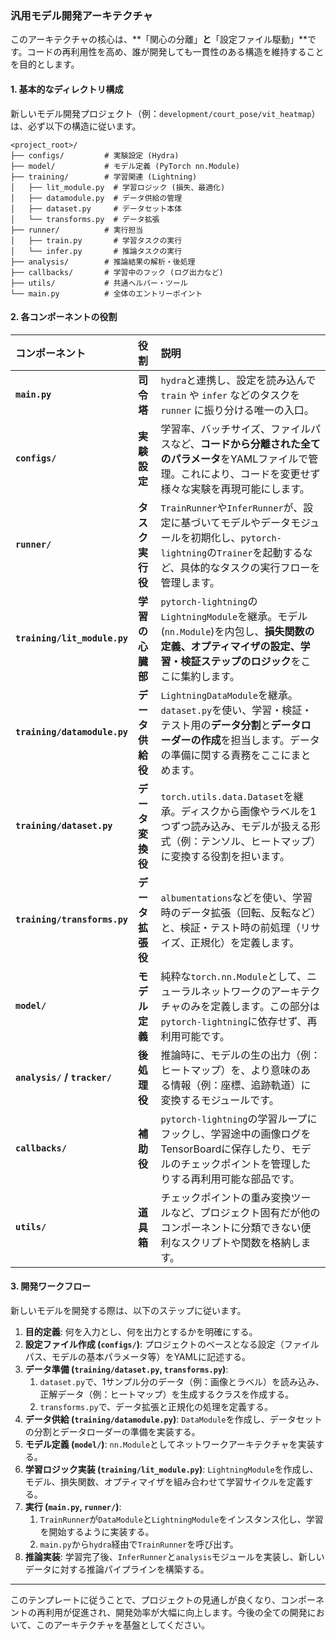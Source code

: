 ### 汎用モデル開発アーキテクチャ

このアーキテクチャの核心は、**「関心の分離」**と**「設定ファイル駆動」**です。コードの再利用性を高め、誰が開発しても一貫性のある構造を維持することを目的とします。

#### 1. 基本的なディレクトリ構成

新しいモデル開発プロジェクト（例：`development/court_pose/vit_heatmap`）は、必ず以下の構造に従います。

```
<project_root>/
├── configs/         # 実験設定 (Hydra)
├── model/           # モデル定義 (PyTorch nn.Module)
├── training/        # 学習関連 (Lightning)
│   ├── lit_module.py  # 学習ロジック (損失、最適化)
│   ├── datamodule.py  # データ供給の管理
│   ├── dataset.py     # データセット本体
│   └── transforms.py  # データ拡張
├── runner/          # 実行担当
│   ├── train.py       # 学習タスクの実行
│   └── infer.py       # 推論タスクの実行
├── analysis/        # 推論結果の解析・後処理
├── callbacks/       # 学習中のフック (ログ出力など)
├── utils/           # 共通ヘルパー・ツール
└── main.py          # 全体のエントリーポイント
```

#### 2. 各コンポーネントの役割

| コンポーネント               | 役割             | 説明                                                                                                                                                                      |
| :--------------------------- | :--------------- | :------------------------------------------------------------------------------------------------------------------------------------------------------------------------ |
| **`main.py`**                | **司令塔**       | `hydra`と連携し、設定を読み込んで `train` や `infer` などのタスクを `runner` に振り分ける唯一の入口。                                                                     |
| **`configs/`**               | **実験設定**     | 学習率、バッチサイズ、ファイルパスなど、**コードから分離された全てのパラメータ**をYAMLファイルで管理。これにより、コードを変更せず様々な実験を再現可能にします。          |
| **`runner/`**                | **タスク実行役** | `TrainRunner`や`InferRunner`が、設定に基づいてモデルやデータモジュールを初期化し、`pytorch-lightning`の`Trainer`を起動するなど、具体的なタスクの実行フローを管理します。  |
| **`training/lit_module.py`** | **学習の心臓部** | `pytorch-lightning`の`LightningModule`を継承。モデル(`nn.Module`)を内包し、**損失関数の定義、オプティマイザの設定、学習・検証ステップのロジック**をここに集約します。     |
| **`training/datamodule.py`** | **データ供給役** | `LightningDataModule`を継承。`dataset.py`を使い、学習・検証・テスト用の**データ分割**と**データローダーの作成**を担当します。データの準備に関する責務をここにまとめます。 |
| **`training/dataset.py`**    | **データ変換役** | `torch.utils.data.Dataset`を継承。ディスクから画像やラベルを1つずつ読み込み、モデルが扱える形式（例：テンソル、ヒートマップ）に変換する役割を担います。                   |
| **`training/transforms.py`** | **データ拡張役** | `albumentations`などを使い、学習時のデータ拡張（回転、反転など）と、検証・テスト時の前処理（リサイズ、正規化）を定義します。                                              |
| **`model/`**                 | **モデル定義**   | 純粋な`torch.nn.Module`として、ニューラルネットワークのアーキテクチャのみを定義します。この部分は`pytorch-lightning`に依存せず、再利用可能です。                          |
| **`analysis/` / `tracker/`** | **後処理役**     | 推論時に、モデルの生の出力（例：ヒートマップ）を、より意味のある情報（例：座標、追跡軌道）に変換するモジュールです。                                                      |
| **`callbacks/`**             | **補助役**       | `pytorch-lightning`の学習ループにフックし、学習途中の画像ログをTensorBoardに保存したり、モデルのチェックポイントを管理したりする再利用可能な部品です。                    |
| **`utils/`**                 | **道具箱**       | チェックポイントの重み変換ツールなど、プロジェクト固有だが他のコンポーネントに分類できない便利なスクリプトや関数を格納します。                                            |

#### 3. 開発ワークフロー

新しいモデルを開発する際は、以下のステップに従います。

1.  **目的定義**: 何を入力とし、何を出力とするかを明確にする。
2.  **設定ファイル作成 (`configs/`)**: プロジェクトのベースとなる設定（ファイルパス、モデルの基本パラメータ等）をYAMLに記述する。
3.  **データ準備 (`training/dataset.py`, `transforms.py`)**:
    1.  `dataset.py`で、1サンプル分のデータ（例：画像とラベル）を読み込み、正解データ（例：ヒートマップ）を生成するクラスを作成する。
    2.  `transforms.py`で、データ拡張と正規化の処理を定義する。
4.  **データ供給 (`training/datamodule.py`)**: `DataModule`を作成し、データセットの分割とデータローダーの準備を実装する。
5.  **モデル定義 (`model/`)**: `nn.Module`としてネットワークアーキテクチャを実装する。
6.  **学習ロジック実装 (`training/lit_module.py`)**: `LightningModule`を作成し、モデル、損失関数、オプティマイザを組み合わせて学習サイクルを定義する。
7.  **実行 (`main.py`, `runner/`)**:
    1.  `TrainRunner`が`DataModule`と`LightningModule`をインスタンス化し、学習を開始するように実装する。
    2.  `main.py`から`hydra`経由で`TrainRunner`を呼び出す。
8.  **推論実装**: 学習完了後、`InferRunner`と`analysis`モジュールを実装し、新しいデータに対する推論パイプラインを構築する。

---

このテンプレートに従うことで、プロジェクトの見通しが良くなり、コンポーネントの再利用が促進され、開発効率が大幅に向上します。今後の全ての開発において、このアーキテクチャを基盤としてください。
